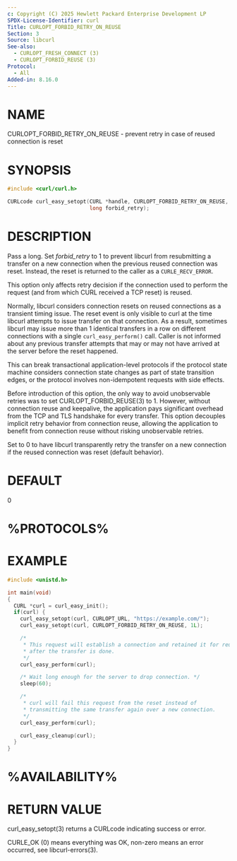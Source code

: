 ```yaml
---
c: Copyright (C) 2025 Hewlett Packard Enterprise Development LP
SPDX-License-Identifier: curl
Title: CURLOPT_FORBID_RETRY_ON_REUSE
Section: 3
Source: libcurl
See-also:
  - CURLOPT_FRESH_CONNECT (3)
  - CURLOPT_FORBID_REUSE (3)
Protocol:
  - All
Added-in: 8.16.0
---
```


# NAME

CURLOPT_FORBID_RETRY_ON_REUSE - prevent retry in case of reused connection is reset

# SYNOPSIS

~~~c
#include <curl/curl.h>

CURLcode curl_easy_setopt(CURL *handle, CURLOPT_FORBID_RETRY_ON_REUSE,
                          long forbid_retry);
~~~

# DESCRIPTION

Pass a long. Set *forbid_retry* to 1 to prevent libcurl from resubmitting a
transfer on a new connection when the previous reused connection was reset.
Instead, the reset is returned to the caller as a `CURLE_RECV_ERROR`.

This option only affects retry decision if the connection used to perform
the request (and from which CURL received a TCP reset) is reused.

Normally, libcurl considers connection resets on reused connections as a
transient timing issue. The reset event is only visible to curl at the time
libcurl attempts to issue transfer on that connection. As a result,
sometimes libcurl may issue more than 1 identical transfers in a row on
different connections with a single `curl_easy_perform()` call. Caller is
not informed about any previous transfer attempts that may or may not have
arrived at the server before the reset happened.

This can break transactional application-level protocols if the protocol
state machine considers connection state changes as part of state
transition edges, or the protocol involves non-idempotent requests with
side effects.

Before introduction of this option, the only way to avoid unobservable
retries was to set CURLOPT_FORBID_REUSE(3) to 1. However, without
connection reuse and keepalive, the application pays significant
overhead from the TCP and TLS handshake for every transfer. This option
decouples implicit retry behavior from connection reuse, allowing the
application to benefit from connection reuse without risking unobservable
retries.

Set to 0 to have libcurl transparently retry the transfer on a new
connection if the reused connection was reset (default behavior).

# DEFAULT

0

# %PROTOCOLS%

# EXAMPLE

~~~c
#include <unistd.h>

int main(void)
{
  CURL *curl = curl_easy_init();
  if(curl) {
    curl_easy_setopt(curl, CURLOPT_URL, "https://example.com/");
    curl_easy_setopt(curl, CURLOPT_FORBID_RETRY_ON_REUSE, 1L);

    /*
     * This request will establish a connection and retained it for reuse
     * after the transfer is done.
     */
    curl_easy_perform(curl);

    /* Wait long enough for the server to drop connection. */
    sleep(60);

    /*
     * curl will fail this request from the reset instead of
     * transmitting the same transfer again over a new connection.
     */
    curl_easy_perform(curl);

    curl_easy_cleanup(curl);
  }
}
~~~

# %AVAILABILITY%

# RETURN VALUE

curl_easy_setopt(3) returns a CURLcode indicating success or error.

CURLE_OK (0) means everything was OK, non-zero means an error occurred, see
libcurl-errors(3).
